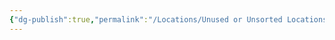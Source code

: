 ```yaml
---
{"dg-publish":true,"permalink":"/Locations/Unused or Unsorted Locations/Mourner's Conservatory/"}
---
```


